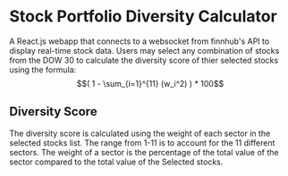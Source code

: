 # Stock Portfolio Diversity Calculator

A React.js webapp that connects to a websocket from finnhub's API to display real-time stock data. Users may select any combination of stocks from the DOW 30 to calculate the diversity score of thier selected stocks using the formula: 
$$( 1 - \sum_{i=1}^{11} (w_i^2) ) * 100$$  

## Diversity Score

The diversity score is calculated using the weight of each sector in the selected stocks list. The range from 1-11 is to account for the 11 different sectors. The weight of a sector is the percentage of the total value of the sector compared to the total value of the Selected stocks.


